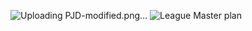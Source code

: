 ![Uploading PJD-modified.png…]()
![League Master plan](https://user-images.githubusercontent.com/60485429/168127147-e290b489-3489-43d3-89ce-2f46b5326e50.png)
